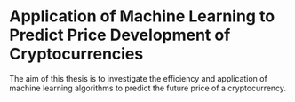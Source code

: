 # Application of Machine Learning to Predict Price Development of Cryptocurrencies
The aim of this thesis is to investigate the efficiency and application of machine learning algorithms to predict the future price of a cryptocurrency. 
